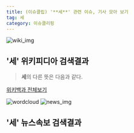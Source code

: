 ```yaml
---
title: (이슈클립) '**세**' 관련 이슈, 기사 모아 보기
tag: 세
category: 이슈클리핑
---
```

![wiki_img](https://user-images.githubusercontent.com/42597476/44503234-41136a80-a6d0-11e8-9071-6fc6418eafe4.png)
## **'**세**'** 위키피디아 검색결과
>**세**의 다른 뜻은 다음과 같다.

<a href="https://ko.wikipedia.org/wiki/세" target="_blank">위키백과 전체보기</a>

![wordcloud](https://s3.ap-northeast-2.amazonaws.com/lyrics101-wordcloud/2018-10-01-1538330384.png)
![news_img](https://user-images.githubusercontent.com/42597476/44507050-1206f400-a6e4-11e8-8d98-7ffbfebb353f.png)
## **'**세**'** 뉴스속보 검색결과

